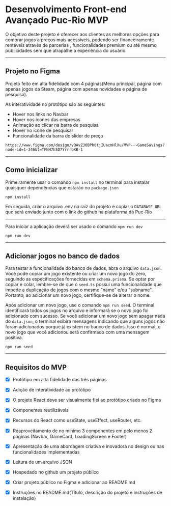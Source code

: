 # Desenvolvimento Front-end Avançado Puc-Rio MVP

O objetivo deste projeto é oferecer aos clientes as melhores opções para comprar jogos a preços mais acessíveis, podendo ser financeiramente rentáveis através de parcerias , funcionalidades premium ou até mesmo publicidades sem que atrapalhe a experiência do usuário.

---
## Projeto no Figma

Projeto feito em alta fidelidade com 4 páginas(Menu principal, página com apenas jogos da Steam, página com apenas novidades e página de pesquisa).

As interatividade no protótipo são as seguintes: 

* Hover nos links no Navbar
* Hover nos ícones das empresas
* Animação ao clicar na barra de pesquisa
* Hover no ícone de pesquisar
* Funcionalidade da barra do slider de preço

```
https://www.figma.com/design/vQAvZ30BPh6tjIUacmHlXu/MVP---GameSavings?node-id=1-346&t=TFNH7hSD7YrrrbXB-1
```

---
## Como inicializar

Primeiramente usar o comando `npm install` no terminal para instalar quaisquer dependências que estarão no `package.json`

```
npm install
```

Em seguida, criar o arquivo .env na raíz do projeto e copiar o `DATABASE_URL` que será enviado junto com o link do github na plataforma da Puc-Rio

---
Para iniciar a aplicação deverá ser usado o comando `npm run dev`

```
npm run dev
```

---
## Adicionar jogos no banco de dados

Para testar a funcionalidade do banco de dados, abra o arquivo `data.json`. Você pode copiar um jogo existente ou criar um novo jogo do zero, seguindo as especificações fornecidas em `schema.prisma`. Se optar por copiar e colar, lembre-se de que o `seed.ts` possui uma funcionalidade que impede a duplicação de jogos com o mesmo "name" e/ou "subname". Portanto, ao adicionar um novo jogo, certifique-se de alterar o nome.

Após adicionar um novo jogo, use o comando `npm run seed`. O terminal identificará todos os jogos no arquivo e informará se o novo jogo foi adicionado com sucesso. Se você adicionar um novo jogo sem apagar nada do `data.json`, o terminal exibirá mensagens indicando que alguns jogos não foram adicionados porque já existem no banco de dados. Isso é normal, o novo jogo que você adicionou será confirmado com uma mensagem positiva.

```
npm run seed
```

---
## Requisitos do MVP

- [x] Protótipo em alta fidelidade das três páginas
- [x] Adição de interatividade ao protótipo
- [x] O projeto React deve ser visualmente fiel ao protótipo criado no Figma<br />

- [x] Componentes reutilizáveis
- [x] Recursos do React como useState, useEffect, useRouter, etc.
- [x] Reaproveitamento de no mínimo 3 componentes em pelo menos 2 páginas (Navbar, GameCard, LoadingScreen e Footer)
- [x] Apresentação de uma abordagem criativa e inovadora no design ou nas funcionalidades implementadas
- [x] Leitura de um arquivo JSON<br />

- [x] Hospedado no github um projeto público
- [x] Criar projeto público no Figma e adicionar ao README.md
- [x] Instruções no README.md(Título, descrição do projeto e instruções de instalação)
